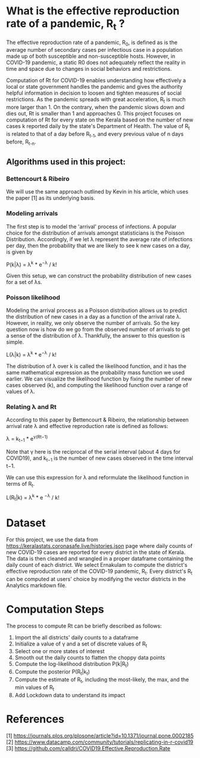 # What is the effective reproduction rate of a pandemic, R<sub>t</sub> ?

The effective reproduction rate of a pandemic, R<sub>0</sub>, is defined as is the average number of secondary cases per infectious case in a population made up of both susceptible and non-susceptible hosts. However, in COVID-19 pandemic, a static R0 does not adequately reflect the reality in time and space due to changes in social behaviors and restrictions. 

Computation of Rt for COVID-19 enables understanding how effectively a local or state government handles the pandemic and gives the authority helpful information in decision to loosen and tighten measures of social restrictions. As the pandemic spreads with great acceleration, R<sub>t</sub> is much more larger than 1. On the contrary, when the pandemic slows down and dies out, Rt is smaller than 1 and approaches 0. This project focuses on computation of Rt for every state on the Kerala based on the number of new cases k reported daily by the state's Department of Health. The value of R<sub>t</sub> is related to that of a day before R<sub>t-1</sub>, and every previous value of n days before, R<sub>t-n</sub>.

## Algorithms used in this project:

### Bettencourt & Ribeiro
We will use the same approach outlined by Kevin in his article, which uses the paper [1] as its underlying basis.

### Modeling arrivals
The first step is to model the 'arrival' process of infections. A popular choice for the distribution of arrivals amongst statisticians is the Poisson Distribution. Accordingly, if we let λ represent the average rate of infections per day, then the probability that we are likely to see k new cases on a day, is given by
   
P(k|λ) = λ<sup>k</sup> * e<sup>−λ</sup> / k!

Given this setup, we can construct the probability distribution of new cases for a set of λs.

### Poisson likelihood
Modeling the arrival process as a Poisson distribution allows us to predict the distribution of new cases in a day as a function of the arrival rate λ. However, in reality, we only observe the number of arrivals. So the key question now is how do we go from the observed number of arrivals to get a sense of the distribution of λ. Thankfully, the answer to this question is simple.

L(λ|k) = λ<sup>k</sup> * e<sup>−λ</sup> / k!

The distribution of λ over k is called the likelihood function, and it has the same mathematical expression as the probability mass function we used earlier. We can visualize the likelihood function by fixing the number of new cases observed (k), and computing the likelihood function over a range of values of λ.

### Relating λ and Rt
According to this paper by Bettencourt & Ribeiro, the relationship between arrival rate λ and effective reproduction rate is defined as follows:

λ = k<sub>t−1</sub> * e<sup>γ(Rt−1)</sup>

Note that γ here is the reciprocal of the serial interval (about 4 days for COVID19), and k<sub>t−1</sub> is the number of new cases observed in the time interval t−1.

We can use this expression for λ and reformulate the likelihood function in terms of R<sub>t</sub>.

L(R<sub>t</sub>|k) = λ<sup>k</sup> * e <sup>−λ</sup> / k!

# Dataset
For this project, we use the data from https://keralastats.coronasafe.live/histories.json page where daily counts of new COVID-19 cases are reported for every district in the state of Kerala. The data is then cleaned and wrangled in a proper dataframe containing the daily count of each district. We select Ernakulam to compute the district's effective reproduction rate of the COVID-19 pandemic, R<sub>t</sub>. Every district's R<sub>t</sub> can be computed at users' choice by modifying the vector districts in the Analytics markdown file.

# Computation Steps

The process to compute Rt can be briefly described as follows:

1. Import the all districts' daily counts to a dataframe
2. Initialize a value of γ and a set of discrete values of R<sub>t</sub>
3. Select one or more states of interest
4. Smooth out the daily counts to flatten the choppy data points
5. Compute the log-likelihood distribution P(k|R<sub>t</sub>)
6. Compute the posterior P(R<sub>t</sub>|k<sub>t</sub>)
7. Compute the estimate of R<sub>t</sub>, including the most-likely, the max, and the min values of R<sub>t</sub>
8. Add Lockdown data to understand its impact


# References
[1] https://journals.plos.org/plosone/article?id=10.1371/journal.pone.0002185
[2] https://www.datacamp.com/community/tutorials/replicating-in-r-covid19
[3] https://github.com/calldrj/COVID19.Effective.Reproduction.Rate
